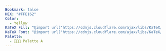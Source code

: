 ```yaml
---
Bookmark: false
HEX: "#FFE162"
Color:
  - Yellow
KaTeX Fill: "@import url('https://cdnjs.cloudflare.com/ajax/libs/KaTeX/0.16.9/katex.min.css')This is some text\\color{#000}\\colorbox{#FFE162}{\\textsf{This is some text}}This is some text​﻿"
KaTeX Font: "@import url('https://cdnjs.cloudflare.com/ajax/libs/KaTeX/0.16.9/katex.min.css')This is some text\\color{#FFE162}\\textsf{This is some text}This is some text﻿"
Palette:
  - 👨🏻‍🎨 Palette A
---
```

